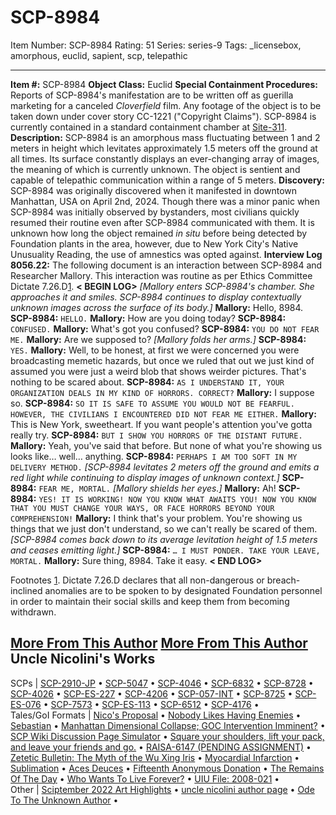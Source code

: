 # SCP-8984
Item Number: SCP-8984
Rating: 51
Series: series-9
Tags: _licensebox, amorphous, euclid, sapient, scp, telepathic

---

**Item #:** SCP-8984
**Object Class:** Euclid
**Special Containment Procedures:** Reports of SCP-8984's manifestation are to be written off as guerilla marketing for a canceled _Cloverfield_ film. Any footage of the object is to be taken down under cover story CC-1221 ("Copyright Claims").
SCP-8984 is currently contained in a standard containment chamber at [Site-311](/scp-2910-jp).
**Description:** SCP-8984 is an amorphous mass fluctuating between 1 and 2 meters in height which levitates approximately 1.5 meters off the ground at all times. Its surface constantly displays an ever-changing array of images, the meaning of which is currently unknown. The object is sentient and capable of telepathic communication within a range of 5 meters.
**Discovery:** SCP-8984 was originally discovered when it manifested in downtown Manhattan, USA on April 2nd, 2024. Though there was a minor panic when SCP-8984 was initially observed by bystanders, most civilians quickly resumed their routine even after SCP-8984 communicated with them. It is unknown how long the object remained _in situ_ before being detected by Foundation plants in the area, however, due to New York City's Native Unusuality Reading, the use of amnestics was opted against.
**Interview Log 8056.22:** The following document is an interaction between SCP-8984 and Researcher Mallory. This interaction was routine as per Ethics Committee Dictate 7.26.D[1](javascript:;).
**< BEGIN LOG>**
_[Mallory enters SCP-8984's chamber. She approaches it and smiles. SCP-8984 continues to display contextually unknown images across the surface of its body.]_
**Mallory:** Hello, 8984.
**SCP-8984:** `HELLO.`
**Mallory:** How are you doing today?
**SCP-8984:** `CONFUSED.`
**Mallory:** What's got you confused?
**SCP-8984:** `YOU DO NOT FEAR ME.`
**Mallory:** Are we supposed to? _[Mallory folds her arms.]_
**SCP-8984:** `YES.`
**Mallory:** Well, to be honest, at first we were concerned you were broadcasting memetic hazards, but once we ruled that out we just kind of assumed you were just a weird blob that shows weirder pictures. That's nothing to be scared about.
**SCP-8984:** `AS I UNDERSTAND IT, YOUR ORGANIZATION DEALS IN MY KIND OF HORRORS. CORRECT?`
**Mallory:** I suppose so.
**SCP-8984:** `SO IT IS SAFE TO ASSUME YOU WOULD NOT BE FEARFUL. HOWEVER, THE CIVILIANS I ENCOUNTERED DID NOT FEAR ME EITHER.`
**Mallory:** This is New York, sweetheart. If you want people's attention you've gotta really try.
**SCP-8984:** `BUT I SHOW YOU HORRORS OF THE DISTANT FUTURE.`
**Mallory:** Yeah, you've said that before. But none of what you're showing us looks like… well… anything.
**SCP-8984:** `PERHAPS I AM TOO SOFT IN MY DELIVERY METHOD.`
_[SCP-8984 levitates 2 meters off the ground and emits a red light while continuing to display images of unknown context.]_
**SCP-8984:** `FEAR ME, MORTAL.`
_[Mallory shields her eyes.]_
**Mallory:** Ah!
**SCP-8984:** `YES! IT IS WORKING! NOW YOU KNOW WHAT AWAITS YOU! NOW YOU KNOW THAT YOU MUST CHANGE YOUR WAYS, OR FACE HORRORS BEYOND YOUR COMPREHENSION!`
**Mallory:** I think that's your problem. You're showing us things that we just don't understand, so we can't really be scared of them.
_[SCP-8984 comes back down to its average levitation height of 1.5 meters and ceases emitting light.]_
**SCP-8984:** `… I MUST PONDER. TAKE YOUR LEAVE, MORTAL.`
**Mallory:** Sure thing, 8984. Take it easy.
**< END LOG>**
  
  
  

Footnotes
[1](javascript:;). Dictate 7.26.D declares that all non-dangerous or breach-inclined anomalies are to be spoken to by designated Foundation personnel in order to maintain their social skills and keep them from becoming withdrawn.
  
  
  
  
  
  

  
  
  

[More From This Author](javascript:;)
[More From This Author](javascript:;)
Uncle Nicolini's Works  
---  
SCPs |  [SCP-2910-JP](/scp-2910-jp) • [SCP-5047](/scp-5047) • [SCP-4046](/scp-4046) • [SCP-6832](/scp-6832) • [SCP-8728](/scp-8728) • [SCP-4026](/scp-4026) • [SCP-ES-227](/scp-es-227) • [SCP-4206](/scp-4206) • [SCP-057-INT](/scp-057-int) • [SCP-8725](/scp-8725) • [SCP-ES-076](/scp-es-076) • [SCP-7573](/scp-7573) • [SCP-ES-113](/scp-es-113) • [SCP-6512](/scp-6512) • [SCP-4176](/scp-4176) •  
Tales/GoI Formats |  [Nico's Proposal](/nico-proposal) • [Nobody Likes Having Enemies](/nobody-likes-having-enemies) • [Sebastian](/sebastian) • [Manhattan Dimensional Collapse; GOC Intervention Imminent?](/koigarezaki-news-911-1998-ver) • [SCP Wiki Discussion Page Simulator](/scp-wiki-discussion-page-simulator) • [Square your shoulders, lift your pack, and leave your friends and go.](/square-your-shoulders) • [RAISA-6147 (PENDING ASSIGNMENT)](/raisa-6147) • [Zetetic Bulletin: The Myth of the Wu Xing Iris](/zetetic-bulletin-wu-xing-iris) • [Myocardial Infarction](/myocardial-infarction) • [Sublimation](/sublimation) • [Aces Deuces](/aces-deuces) • [Fifteenth Anonymous Donation](/fifteenth-anonymous-donation) • [The Remains Of The Day](/the-remains-of-the-day) • [Who Wants To Live Forever?](/who-wants-to-live-forever) • [UIU File: 2008-021](/uiu-file-2008-21) •  
Other |  [Sciptember 2022 Art Highlights](/sciptember-2022-art) • [uncle nicolini author page](/uncle-nicolini-author-page) • [Ode To The Unknown Author](/ode-to-the-unknown-author) •